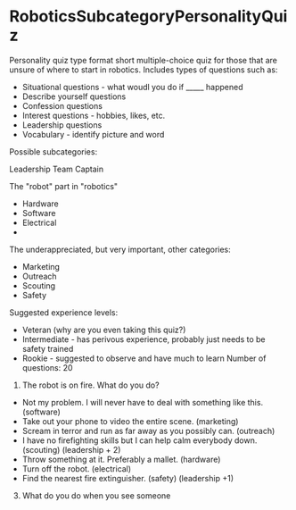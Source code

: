 # RoboticsSubcategoryPersonalityQuiz
Personality quiz type format short multiple-choice quiz for those that are unsure of where to start in robotics. 
Includes types of questions such as:
* Situational questions - what woudl you do if _____ happened
* Describe yourself questions
* Confession questions
* Interest questions - hobbies, likes, etc. 
* Leadership questions
* Vocabulary - identify picture and word

Possible subcategories:

Leadership
Team Captain 

The "robot" part in "robotics" 
  * Hardware
  * Software
  * Electrical
  *
  
The underappreciated, but very important, other categories:
  * Marketing
  * Outreach
  * Scouting
  * Safety

Suggested experience levels:
* Veteran (why are you even taking this quiz?)
* Intermediate - has perivous experience, probably just needs to be safety trained
* Rookie  - suggested to observe and have much to learn
Number of questions: 20

1. The robot is on fire. What do you do?
  * Not my problem. I will never have to deal with something like this. (software)
  * Take out your phone to video the entire scene. (marketing)
  * Scream in terror and run as far away as you possibly can. (outreach)
  * I have no firefighting skills but I can help calm everybody down. (scouting) (leadership + 2)
  * Throw something at it. Preferably a mallet. (hardware)
  * Turn off the robot. (electrical) 
  * Find the nearest fire extinguisher. (safety) (leadership +1)
3. What do you do when you see someone
